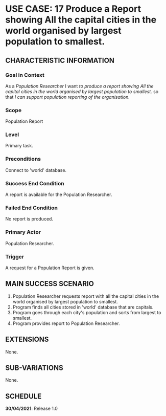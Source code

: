 # USE CASE: 17 Produce a Report showing All the capital cities in the world organised by largest population to smallest.

## CHARACTERISTIC INFORMATION

### Goal in Context

As a *Population  Researcher* I want *to produce a report showing All the capital cities in the world organised by largest population to smallest.* so that *I can support population reporting of the organisation.*

### Scope

Population Report

### Level

Primary task.

### Preconditions

Connect to 'world' database.

### Success End Condition

A report is available for the Population Researcher.

### Failed End Condition

No report is produced.

### Primary Actor

Population Researcher.

### Trigger

A request for a Population Report is given.

## MAIN SUCCESS SCENARIO

1. Population Researcher requests report with all the capital cities in the world organised by largest population to smallest.
2. Program finds all cities stored in 'world' database that are capitals.
3. Program goes through each city's population and sorts from largest to smallest.
4. Program provides report to Population Researcher.

## EXTENSIONS

None.

## SUB-VARIATIONS

None.

## SCHEDULE

**30/04/2021**: Release 1.0